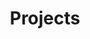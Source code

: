 ---
title: Projects
menu: portfolio
thumb: whiteboard.jpg

projects:
    - stpauls
    - electives-app
    - tec
    - cbsf
    - charter-app
---